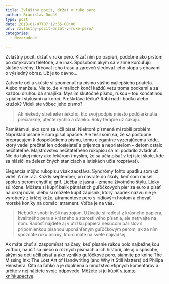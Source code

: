 ```yaml
---
title: Zvláštny pocit, držať v ruke pero
author: Branislav Dudáš
type: post
date: 2013-01-07T07:12:55+00:00
url: /zvlastny-pocit-drzat-v-ruke-pero/
categories:
  - Nezaradené

---
```

Zvláštny pocit, držať v ruke pero. Kĺzať ním po papieri, podobne ako prstom po dotykovom telefóne, ale inak. Spôsobom akým sa v zime korčuľujú slušné slečny. Určovať jeho trasu a zároveň sledovať jeho stopu s obavami o výsledný obraz. Už je to dávno…<!--more-->

Zatvorte oči a skúste si spomenúť na písmo vášho najlepšieho priateľa. Alebo manžela. Nie to, že v mailoch končí každú vetu troma bodkami a za každou druhou dá smajlíka. Myslím skutočné písmo, rukou &#8211; tou končatinou s piatimi stylusmi na konci. Preškrtáva téčka? Robí nad i bodku alebo krúžok? Videli ste vôbec jeho písmo?

> Ak niekedy stretnete niekoho, kto svoj podpis miesto podčiarknutia prečiarkne, utečte rýchlo a ďaleko. Roky terapie už čakajú.

Pamätám si, ako som sa učil písať. Niektoré písmená mi robili problém. Napríklad písané E som písal opačne. Ale tešil som sa, že sa postupne prepracujem k dospeláckemu písmu, tomu elegantne vyzerajúcemu kódu, ktorý vedel prečítať len odosielateľ a príjemca a nepriateľom &#8211; deťom ostalo nečitateľné. Majstrovstvo nečitateľného rukopisu sa mi podarilo zvládnuť. Nie do takej miery ako lekárom (myslím, že sa učia písať v tej istej škole, kde sa hlásiči na železničných staniciach a letiskách učia rozprávať).

Elegancia môjho rukopisu však zaostáva. Syndrómy tohto úpadku som už videl. A nie raz. Každý september, po návrate do školy, keď som musel spolu s perom chytiť aj grif. Liečba je jasná &#8211; zmena životného štýlu. Lieky sú rôzne. Môžete si kúpiť balík pätnástich guľôčkových pier za euro a písať na okraj novín, alebo si môžete kúpiť zápisník, ktorý napriek názvu nie je vyrobený z krtčej kože, atramentové pero s irídiovým hrotom a chovať morské koníky na domáci atrament. Voľba je na vás.

> Nebuďte snobi kvôli nástrojom. Užívajte si radosť z krásneho papiera, kvalitného pera a krásneho a starostlivého písania, ale netrvajte na ňom. Radosť nájdete aj v útržku papiera nesúcom pár slov s pripomienkou písanou uponáhľaným guľôčkovým perom, ak za ním spoznáte ruku osoby, ktorú máte na svete najradšej.

Ak máte chuť si zaspomínať na časy, keď písanie rukou bolo najbežnejšou voľbou, naučiť sa niečo o rôznych písmach a ich histórii, ale aj o spôsobe, akým sa deti učili písať a ako vzniklo guľôčkové pero, siahnite po knihe The Missing Ink: The Lost Art of Handwriting (and Why it Still Matters) od Philipa Henshera. Číta sa ľahko a je doplnená o množstvo vtipných komentárov a určite v nej nájdete svoje odpovede. Môžete si ju kúpiť <a title="EuroBooks" href="http://www.eurobooks.sk/sk/produkt/146328/The-Missing-Ink/" target="_blank">v tomto kníhkupectve</a>.